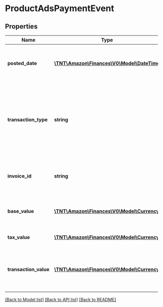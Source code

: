 # ProductAdsPaymentEvent

## Properties
Name | Type | Description | Notes
------------ | ------------- | ------------- | -------------
**posted_date** | [**\TNT\Amazon\Finances\V0\Model\\DateTime**](\DateTime.md) | The date and time when the financial event was posted. | [optional] 
**transaction_type** | **string** | Indicates if the transaction is for a charge or a refund.  Possible values:  * charge - Charge  * refund - Refund | [optional] 
**invoice_id** | **string** | Identifier for the invoice that the transaction appears in. | [optional] 
**base_value** | [**\TNT\Amazon\Finances\V0\Model\Currency**](Currency.md) | Base amount of the transaction, before tax. | [optional] 
**tax_value** | [**\TNT\Amazon\Finances\V0\Model\Currency**](Currency.md) | Tax amount of the transaction. | [optional] 
**transaction_value** | [**\TNT\Amazon\Finances\V0\Model\Currency**](Currency.md) | The total amount of the transaction. Equal to baseValue + taxValue. | [optional] 

[[Back to Model list]](../README.md#documentation-for-models) [[Back to API list]](../README.md#documentation-for-api-endpoints) [[Back to README]](../README.md)


